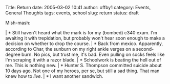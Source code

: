 Title: Return
date: 2005-03-02 10:41
author: offby1
category: Events, General Thoughts
tags: events, school
slug: return
status: draft

Mish-mash:

| * Still haven't heard what the mark is for my (bombed) c340 exam. I'm awaiting it with trepidation, but probably won't hear soon enough to make a decision on whether to drop the course.
| * Back from mexico. Apparently, according to Char, the sunburn on my right ankle verges on a second-degree burn. No pics, but trust me, it's bad. Even pulling on socks feels like I'm scraping it with a razor blade.
| * Schoolwork is beating the hell out of me. This is nothing new.
| * Hunter S. Thompson committed suicide about 10 days ago. Not one of my heroes, per se, but still a sad thing. That man knew how to _live_.
| * I want another sandwich.
